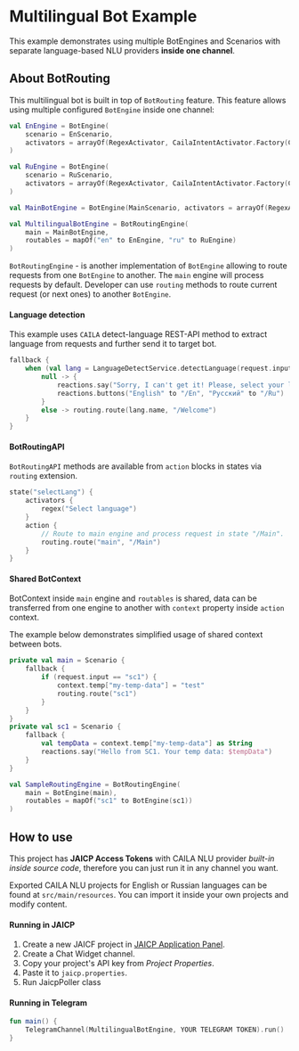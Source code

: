 # Multilingual Bot Example

This example demonstrates using multiple BotEngines and Scenarios with separate language-based NLU providers **inside
one channel**.

## About BotRouting

This multilingual bot is built in top of `BotRouting` feature. This feature allows using multiple configured `BotEngine`
inside one channel:

```kotlin
val EnEngine = BotEngine(
    scenario = EnScenario,
    activators = arrayOf(RegexActivator, CailaIntentActivator.Factory(CailaNLUSettings("caila-token")))
)

val RuEngine = BotEngine(
    scenario = RuScenario,
    activators = arrayOf(RegexActivator, CailaIntentActivator.Factory(CailaNLUSettings("caila-token")))
)

val MainBotEngine = BotEngine(MainScenario, activators = arrayOf(RegexActivator))

val MultilingualBotEngine = BotRoutingEngine(
    main = MainBotEngine,
    routables = mapOf("en" to EnEngine, "ru" to RuEngine)
)

```

`BotRoutingEngine` - is another implementation of `BotEngine` allowing to route requests from one `BotEngine`
to another. The `main` engine will process requests by default. Developer can use `routing` methods to route current
request (or next ones) to another `BotEngine`.

#### Language detection

This example uses `CAILA` detect-language REST-API method to extract language from requests and further send it to
target bot.

```kotlin
fallback {
    when (val lang = LanguageDetectService.detectLanguage(request.input)) {
        null -> {
            reactions.say("Sorry, I can't get it! Please, select your language")
            reactions.buttons("English" to "/En", "Русский" to "/Ru")
        }
        else -> routing.route(lang.name, "/Welcome")
    }
}
```

#### BotRoutingAPI

`BotRoutingAPI` methods are available from `action` blocks in states via `routing` extension.

```kotlin
state("selectLang") {
    activators {
        regex("Select language")
    }
    action {
        // Route to main engine and process request in state "/Main".        
        routing.route("main", "/Main")
    }
}
```

#### Shared BotContext

BotContext inside `main` engine and `routables` is shared, data can be transferred from one engine to another
with `context` property inside `action` context.

The example below demonstrates simplified usage of shared context between bots.

```kotlin
private val main = Scenario {
    fallback {
        if (request.input == "sc1") {
            context.temp["my-temp-data"] = "test"
            routing.route("sc1")
        }
    }
}
private val sc1 = Scenario {
    fallback {
        val tempData = context.temp["my-temp-data"] as String
        reactions.say("Hello from SC1. Your temp data: $tempData")
    }
}

val SampleRoutingEngine = BotRoutingEngine(
    main = BotEngine(main),
    routables = mapOf("sc1" to BotEngine(sc1))
)
```

## How to use

This project has **JAICP Access Tokens** with CAILA NLU provider _built-in inside source code_, therefore you can just
run it in any channel you want.

Exported CAILA NLU projects for English or Russian languages can be found at `src/main/resources`. You can import it
inside your own projects and modify content.

#### Running in JAICP

1. Create a new JAICF project in [JAICP Application Panel](https://app.jaicp.com).
2. Create a Chat Widget channel.
3. Copy your project's API key from _Project Properties_.
4. Paste it to `jaicp.properties`.
5. Run JaicpPoller class

#### Running in Telegram

```kotlin
fun main() {
    TelegramChannel(MultilingualBotEngine, YOUR TELEGRAM TOKEN).run()
}
```
